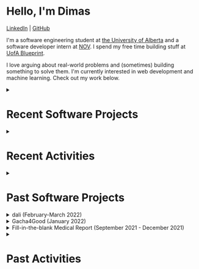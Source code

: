 # Hello, I'm Dimas 

[LinkedIn](https://www.linkedin.com/in/dimas-sudjito) | [GitHub](https://github.com/dimassudjito)

I'm a software engineering student at [the University of Alberta](https://www.ualberta.ca/) and a software developer intern at [NOV](https://www.nov.com/). I spend my free time building stuff at [UofA Blueprint](https://uofablueprint.org/).

I love arguing about real-world problems and (sometimes) building something to solve them. I'm currently interested in web development and machine learning. Check out my work below.

<details>
  
  <summary>

  # Recent Software Projects
    
  </summary>

  <details>
    <summary>Rusty Connect-4 (February 2023 - April 2023) </summary>
    
  * A web-based game built entirely with Rust. Equipped with a players database and multilevel AI opponent based on the MCTS algorithm
  * Built with: Rust, Yew, Rocket, MongoDB, WebAssembly

  [Learn More](https://github.com/dimassudjito/ECE421Group12/tree/master/project3)
    
  </details>

  <details>
    <summary>Alzheimer Calgary (September 2022 - January 2023)</summary>
    
  * A management portal for an adult daycare program run by the Alzheimer Society Calgary.
  * Built with: React Native, Firebase

  [Learn More](https://github.com/UofA-Blueprint/AlzheimerCalgary)
    
  </details>

  <details>
    <summary>ICard (June 2022 - August 2022)</summary>
    
  * A digital benefit card for the International Students’ Association. Allow participating vendors to verify eligible members.
  * Built with: React Native, Express.js, MongoDB, Google Cloud

  [Learn More](https://github.com/UofA-Blueprint/ICard)
    
  </details>

  <details>
    <summary>Quora Clone (May 2021 - June 2021)</summary>

  * A clone of quora.com equipped with a classifier to flag insincere questions.
  * Built with: Vue.js, GraphQL, MongoDB, Flask, Scikit-learn

  [Learn More](https://github.com/dimassudjito/quora-clone)
  
  </details>
  
</details>

<details>
  
  <summary>

  # Recent Activities
    
  </summary>

  <details>
    <summary>Software Developer Intern @ NOV (May 2023 – December 2023)</summary>

  * Enhanced drilling report API endpoint based on client feedback, optimizing performance and improving user
experience.

  [Learn More](https://www.nov.com/)
  
  </details>

  <details>
    <summary>President @ UofA Blueprint (May 2022 – Present)</summary>

  * A student group building web and mobile apps for nonprofits pro bono.
  Currently developing apps for the Alzheimer Society of Calgary, DishZero, and
  International Students Association.
  * Oversaw all aspects of the projects including product, design, and engineering.
  * Founded the chapter and grew the organization to 60+ students and faculty
  advisors; received 300+ student applicants and held meetings with 25+
  nonprofit organizations in the first year. 
  * Supervised the administration team responsible for student recruitment,
  nonprofit outreach, social media, and funding.

  [Learn More](https://www.uofablueprint.org/)
  
  </details>

  <details>
    <summary>Software Developer Intern @ NOV (May 2022 – December 2022)</summary>

  * Developed an API endpoint using C# and .NET to aggregate data from multiple sources and generate drilling
reports. Implemented multi-threading, lazy loading, and caching techniques to enhance performance, resulting in a
43% improvement in processing speed.
  * Designed a Python module to visualize drilling data and generate PDF reports using Matplotlib. The module is
  built with reusable and extendable components to accommodate future analytics needs.
  * Accelerated migration from C# to Python for data visualization tasks by researching Python libraries and
  developing proof-of-concept programs to guide software architecture decisions.
  * Led Agile planning of a project by creating user stories and tasks, estimating story points, and identifying data
  dependencies to ensure on-time, within-budget delivery.

  [Learn More](https://www.nov.com/)
  
  </details>

  <details>
    <summary>Software Developer Intern @ Bioconversion Databank Foundation (May 2021 - Aug 2021)</summary>

  * Spearheaded the development of an intuitive interface for the virus receptor database using Vue.js and AWS
DynamoDB. Implemented key features such as advanced search, file export, and interactive diagrams, resulting in
improved usability of the database for end-users.
  * Created a dynamic visualization tool using D3.js that effectively showcased the relation between chemical pathways
  and organisms, improving the analysis of complex data sets by researchers.
  * Developed a single sign-on system for the main portal, admin portal, and user forum using Amazon Cognito
  streamlining access for authorized users.


  [Learn More](https://www.bio-conversion.org/)
  
  </details>
</details>

<details>
  <summary>
  
  # Past Software Projects

  <details>
    <summary>dali (February-March 2022) </summary>
    
  * An experimental graphic design app using GPT-3 to generate SVG icons
  * Built with: TypeScript, React, GPT-3

  [Learn More](https://github.com/dimassudjito/dali)
    
  </details>

  <details>
    <summary>Gacha4Good (January 2022) </summary>
    
  * [Gacha](https://en.wikipedia.org/wiki/Gacha_game) game platform to raise donations for good causes
  * Built with: React, MUI, Apollo, PayPal API, MongoDB, TypeScript

  [Learn More](https://github.com/dimassudjito/gacha4good)
    
  </details>

  <details>
    <summary>Fill-in-the-blank Medical Report (September 2021 - December 2021)</summary>

  * Automatic filling of medical report from chest X-ray scans using CNN-LSTM architecture. Worked under Dr. Li Cheng and Hoang Nguyen.
  * Built with: PyTorch, Pandas

  [Learn More](https://github.com/dimassudjito/med_caption)
    
  </details>
    
  </summary>

  <details>
    <summary>Logistic (February 2022)</summary>

  * Web application to keep track of warehouse inventory
  * Built with: Typescript, Apollo, React

  [Learn More](https://github.com/dimassudjito/logistic)
    
  </details>

  <details>
    <summary>Spacestagram (January 2022)</summary>

  * A tumblr-style UI for nasa astronomy photo of the day API
  * Built with: React, MUI

  [Learn More](https://github.com/dimassudjito/spacestagram)
  
  </details>

  <details>
    <summary>Campfire (December 2020)</summary>

  * A public space where users can read and write scary stories anonymously
  * Built with: PostgreSQL, node.js, express.js, react, bootstrap, heroku

  [Learn More](https://github.com/dimassudjito/campfire)
  
  </details>

  <details>
    <summary>Bang (January 2021)</summary>

  * A Kinect-like duel game where the players make the gun motion to pull the trigger. The player who shoots faster wins.
  * Built with: JavaScript, ml5, p5, teachable machine

  [Learn More](https://github.com/dimassudjito/bang)
  
  </details>

  <details>
    <summary>d3ja-vue (July 2021)</summary>

  * A vue component library for data visualization with d3.js
  * Built with: Vue.js, D3.js

  [Learn More](https://github.com/dimassudjito/d3ja-vue)
  
  </details>

  <details>
    <summary>Rankify (August 2021)</summary>

  * A suite of decision-making tools built with react and bootstrap. Currently hosts two tools: sports brackets and QuickSelect.
  * Built with: react, bootstrap

  [Learn More](https://github.com/dimassudjito/rankify)
  
  </details>

  <details>
    <summary>Congklak (November 2020)</summary>

  * It simulates a game of congklak for two players. It contains all the rules and it will move the seed automatically, so the players can focus on the game.
  * Built with: python, pygame

  [Learn More](https://github.com/dimassudjito/congklak)
  
  </details>
  
</details>

<details>
  <summary>
  
  # Past Activities
    
  </summary>

  <details>
    <summary>Frontennd Developer Apprentice @ DoktorUp (Sept - Dec 2020)</summary>

  * Developed an appointment snippet in the doctor page with React that reduces
  users’ booking time by 30%.
  * Fixed bugs and developed new features in the booking form using React
  router and Postman.
    
  </details>

  <details>
    <summary>Hardware Team @ Albertaloop</summary>

  *Wrote a preliminary research report on the cooling systems of the lithium-ion battery. This report explores different methods of cooling such as dielectric oil, water-based coolant, complete submersion, and air convection.
    
  </details>

  <details>
    <summary>careerrocket.io</summary>

  * Careerrocket.io is a startup that helps high school students find their future career by connecting them to industry professional
    
  </details>

  <details>
    <summary>Environmental Projects (Jun 2016 - May 2018)</summary>

  * Wrote two papers on the use of SCiO near-infrared spectrometer and Arduino in an automated waste sorting machine. Submitted in Spellman high voltage’s Clean Tech Competition and Indonesia Institute of Science’s youth research competition.
  * Built a double-segment dispensing container for a package-less supermarket. Finalist at Bogor Young Scientist Fair 2017.
  * Built a miniature wave-powered generator. 1st place at Madania Science Fair
    
  </details>

  <details>
    <summary>PHP Developer Intern @ the University of Indonesia (Dec 2017)</summary>

  * Prototyped a CRUD website that records students’ lab scores with PHP, MySQL, phpMyAdmin, HTML, and CSS in 2 weeks.
    
  </details>

  <details>
    <summary>yanglokal.com (Jun 2017 - Mar 2018)</summary>

  * yanglokal.com is a local-brand listing platform listing over 50 Indonesian brands.
    
  </details>
  
</details>

